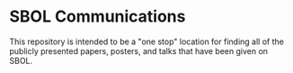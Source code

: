 SBOL Communications
==========

This repository is intended to be a "one stop" location for finding 
all of the publicly presented papers, posters, and talks that have 
been given on SBOL.
